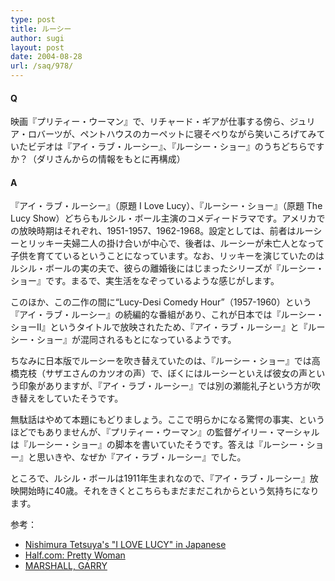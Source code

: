 ```yaml
---
type: post
title: ルーシー
author: sugi
layout: post
date: 2004-08-28
url: /saq/978/
---
```

#### Q

映画『プリティー・ウーマン』で、リチャード・ギアが仕事する傍ら、ジュリア・ロバーツが、ペントハウスのカーペットに寝そべりながら笑いころげてみていたビデオは『アイ・ラブ・ルーシー』、『ルーシー・ショー』のうちどちらですか？（ダリさんからの情報をもとに再構成）

#### A

『アイ・ラブ・ルーシー』（原題 I Love Lucy）、『ルーシー・ショー』（原題 The Lucy Show）どちらもルシル・ボール主演のコメディードラマです。アメリカでの放映時期はそれぞれ、1951-1957、1962-1968。設定としては、前者はルーシーとリッキー夫婦二人の掛け合いが中心で、後者は、ルーシーが未亡人となって子供を育てているということになっています。なお、リッキーを演じていたのはルシル・ボールの実の夫で、彼らの離婚後にはじまったシリーズが『ルーシー・ショー』です。まるで、実生活をなぞっているような感じがします。

このほか、この二作の間に“Lucy-Desi Comedy Hour”（1957-1960）という『アイ・ラブ・ルーシー』の続編的な番組があり、これが日本では『ルーシー・ショーII』というタイトルで放映されたため、『アイ・ラブ・ルーシー』と『ルーシー・ショー』が混同されるもとになっているようです。

ちなみに日本版でルーシーを吹き替えていたのは、『ルーシー・ショー』では高橋克枝（サザエさんのカツオの声）で、ぼくにはルーシーといえば彼女の声という印象がありますが、『アイ・ラブ・ルーシー』では別の瀬能礼子という方が吹き替えをしていたそうです。

無駄話はやめて本題にもどりましょう。ここで明らかになる驚愕の事実、というほどでもありませんが、『プリティー・ウーマン』の監督ゲイリー・マーシャルは『ルーシー・ショー』の脚本を書いていたそうです。答えは『ルーシー・ショー』と思いきや、なぜか『アイ・ラブ・ルーシー』でした。

ところで、ルシル・ボールは1911年生まれなので、『アイ・ラブ・ルーシー』放映開始時に40歳。それをきくとこちらもまだまだこれからという気持ちになります。

参考：

  * <a href="http://www.kyoto.zaq.ne.jp/n-garage/lucy/lucy.html" onclick="_gaq.push(['_trackEvent', 'outbound-article', 'http://www.kyoto.zaq.ne.jp/n-garage/lucy/lucy.html', 'Nishimura Tetsuya\'s &quot;I LOVE LUCY&quot; in Japanese']);" >Nishimura Tetsuya's "I LOVE LUCY" in Japanese</a>
  * <a href="http://half.ebay.com/cat/buy/prod.cgi?cpidEQ1970809AMPdomain_idEQ1877AMPmeta_idEQ3" onclick="_gaq.push(['_trackEvent', 'outbound-article', 'http://half.ebay.com/cat/buy/prod.cgi?cpidEQ1970809AMPdomain_idEQ1877AMPmeta_idEQ3', 'Half.com: Pretty Woman']);" >Half.com: Pretty Woman</a>
  * <a href="http://www.museum.tv/archives/etv/M/htmlM/marshallgar/marshallgar.htm" onclick="_gaq.push(['_trackEvent', 'outbound-article', 'http://www.museum.tv/archives/etv/M/htmlM/marshallgar/marshallgar.htm', 'MARSHALL, GARRY']);" >MARSHALL, GARRY</a>

